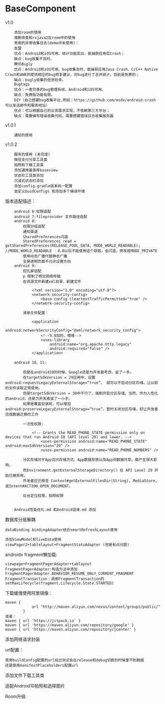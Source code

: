 # BaseComponent
v1.0

        添加room的使用
        增删改查和rxjava2在room中的使用
        常用的异常收集日志(demo中未使用)：
        友盟
        优点：Android和iOS可用，统计功能突出，能捕获应用层Crash；
        缺点：bug收集不及时。
        腾讯Bugly
        优点：Android和iOS可用，bug收集及时，能捕获应用Java Crash、C/C++ Native Crash和ANR并提供相应的bug修复建议，对bug进行了合并统计，目前是免费的；
        缺点：bugly收集的信息较多。
        Bugtags
        优点：一套完善的bug管理系统，Android和iOS可用。
        缺点：免费版功能有限。
        DIY（自己搭建bug收集平台,例如：https://github.com/msdx/android-crash  可以发送邮件和服务地址）
        优点：可以根据自己的业务需求实现，不依赖第三方平台；
        缺点：需要编写错误收集代码，需要搭建错误日志收集服务器

v1.0.1

        通知的使用
v1.0.2

        服务的使用 (未完成)
        微信支付分享工具类
        拍照和下载工具类
        添加通用基类库baseview
        状态栏工具类添加
        沉浸式状态栏添加
        添加config.gradle版本统一配置
        自定义buidConfigs 和添加多个编译环境

版本适配描述：

        android 6:权限适配
        android 7:fileprovider 文件路径适配
        android 8:
            权限分组适配
            通知渠道
            SharedPreferences闪退
            SharedPreferences read = getSharedPreferences(RELEASE_POOL_DATA, MODE_WORLD_READABLE); //MODE_WORLD_READABLE ：8.0以后不能使用这个获取，会闪退，修改成MODE_PRIVATE
            使用动态广播代替静态广播
            全屏透明页面不允许设置方向
        android 9:
            挖孔屏适配
            p 限制了明文网络传输
            在资源文件新建xml目录，新建文件

                <?xml version="1.0" encoding="utf-8"?>
                <network-security-config>
                    <base-config cleartextTrafficPermitted="true" />
                </network-security-config>

            清单文件配置：

                <application
                    android:networkSecurityConfig="@xml/network_security_config">
                    <!--9.0加的，哦哦-->
                    <uses-library
                        android:name="org.apache.http.legacy"
                        android:required="false" />
                </application>

        android 10、11:

            但是在android10的时候，Google还是为开发者考虑，留了一手。
            在targetSdkVersion = 29应用中，设置android:requestLegacyExternalStorage=“true”， 就可以不启动分区存储，让以前的文件读取正常使用。
            但是targetSdkVersion = 30中不行了，强制开启分区存储。当然，作为人性化的android，还是为开发者留了一小手，
            如果是覆盖安装呢，可以增加android:preserveLegacyExternalStorage=“true”，暂时关闭分区存储，好让开发者完成数据迁移的工作

            一次性权限:

                <!-- Grants the READ_PHONE_STATE permission only on devices that run Android 10 (API level 29) and lower. -->
                    <uses-permission android:name="READ_PHONE_STATE" android:maxSdkVersion="29" />
                    <uses-permission android:name="READ_PHONE_NUMBERS" />

            分区存储对于App访问存储方式、App数据存放以及App间数据共享，都产生很大影响。
            而Environment.getExternalStorageDirectory() 在 API Level 29 开始已被弃用，
            开发者应迁移至 Context#getExternalFilesDir(String), MediaStore, 或Intent#ACTION_OPEN_DOCUMENT。
            
            后台定位权限，拍照权限
            
            
        Android性能优化.md 和Android混淆.md 添加


数据库分层解耦

    dataBinding bindingAdapter结合smartRefreshLayout使用

    添加ViewModel和liveData使用
    viewPager2+tablelayout+FragmentStatuAdapter (但是有点问题)
        
androidx fragment懒加载:

    viewpage+FragmentPagerAdapter+tablayout
    FragmentPagerAdapter:构造方法中添加 FragmentPagerAdapter.BEHAVIOR_RESUME_ONLY_CURRENT_FRAGMENT
    FragmentTransaction：调用FragmentTransaction的setMaxLifecycle(fragment,Lifecycle.State.STARTED)
            
            
下载缓慢使用阿里镜像：
            
    maven {
                url "http://maven.aliyun.com/nexus/content/groups/public/"
            }
    或者：
    maven { url 'https://jitpack.io' }
    maven { url 'https://maven.aliyun.com/repository/google' }
    maven { url 'https://maven.aliyun.com/repository/jcenter' }
           
添加网络请求封装
 
url配置：
    
    使用buildConfig配置的url经过测试会在release和debug切断的时候拿不到数据
    还是使用manifestPlaceholders配置url
    
添加文件下载工具类

适配Android10拍照和选择图片
            
Room升级